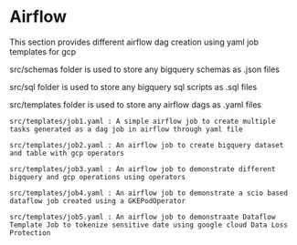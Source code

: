 # Airflow

This section provides different airflow dag creation using yaml job templates for gcp

src/schemas folder is used to store any bigquery schemas as .json files

src/sql folder is used to store any bigquery sql scripts as .sql files

src/templates folder is used to store any airflow dags as .yaml files

    src/templates/job1.yaml : A simple airflow job to create multiple tasks generated as a dag job in airflow through yaml file

    src/templates/job2.yaml : An airflow job to create bigquery dataset and table with gcp operators

    src/templates/job3.yaml : An airflow job to demonstrate different bigquery and gcp operations using operators

    src/templates/job4.yaml : An airflow job to demonstrate a scio based dataflow job created using a GKEPodOperator

    src/templates/job5.yaml : An airflow job to demonstraate Dataflow Template Job to tokenize sensitive date using google cloud Data Loss Protection

